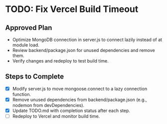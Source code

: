 # TODO: Fix Vercel Build Timeout

## Approved Plan

- Optimize MongoDB connection in server.js to connect lazily instead of at module load.
- Review backend/package.json for unused dependencies and remove them.
- Verify changes and redeploy to test build time.

## Steps to Complete

- [x] Modify server.js to move mongoose.connect to a lazy connection function.
- [x] Remove unused dependencies from backend/package.json (e.g., nodemon from devDependencies).
- [x] Update TODO.md with completion status after each step.
- [ ] Redeploy to Vercel and monitor build time.
